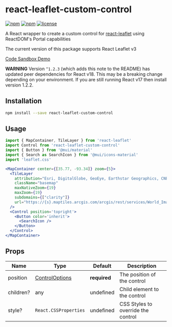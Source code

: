 # react-leaflet-custom-control
[![npm](https://img.shields.io/npm/v/react-leaflet-custom-control.svg)](https://npmjs.com/package/react-leaflet-custom-control)
[![npm](https://img.shields.io/npm/dt/react-leaflet-custom-control.svg)](https://npmjs.com/package/react-leaflet-custom-control)
[![license](https://img.shields.io/github/license/chris-m92/react-leaflet-custom-control.svg)](https://github.com/chris-m92/react-leaflet-custom-control)


A React wrapper to create a custom control for [react-leaflet](https://github.com/PaulLeCam/react-leaflet) using ReactDOM's Portal capabilities

The current version of this package supports React Leaflet v3

[Code Sandbox Demo](https://codesandbox.io/s/n1xpv)

**WARNING** Version `^1.2.3` (which adds this note to the README) has updated peer dependencies for React v18. This may be a breaking change depending on your environment. If you are still running React v17 then install version 1.2.2.

## Installation
```bash
npm install --save react-leaflet-custom-control
```

## Usage
```jsx
import { MapContainer, TileLayer } from 'react-leaflet'
import Control from 'react-leaflet-custom-control'
import { Button } from '@mui/material'
import { Search as SearchIcon } from '@mui/icons-material'
import 'leaflet.css'

<MapContainer center={[35.77, -93.34]} zoom={5}>
  <TileLayer
    attribution="Esri, DigitalGlobe, GeoEye, Earthstar Geographics, CNES/Airbus DS, USDA, USGS, AeroGRID, IGN, and the GIS User Community"
    className="basemap"
    maxNativeZoom={19}
    maxZoom={19}
    subdomains={["clarity"]}
    url="https://{s}.maptiles.arcgis.com/arcgis/rest/services/World_Imagery/MapServer/tile/{z}/{y}/{x}"
  />
  <Control position='topright'>
    <Button color='inherit'> 
      <SearchIcon />
    </Button>
  </Control>
</MapContainer>
```

## Props
| Name       | Type                                                                 | Default      | Description                        |
|------------|----------------------------------------------------------------------|--------------|------------------------------------|
| position   | [ControlOptions](https://leafletjs.com/reference-1.7.1.html#control) | **required** | The position of the control        |
| children?  | any                                                                  | undefined    | Child element to the control       |
| style?     | `React.CSSProperties`                                                | undefined    | CSS Styles to override the control |
